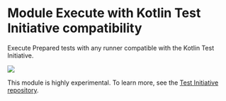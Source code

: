 # Module Execute with Kotlin Test Initiative compatibility

Execute Prepared tests with any runner compatible with the Kotlin Test Initiative.

<a href="https://search.maven.org/search?q=dev.opensavvy.prepared.runner-test-initiative"><img src="https://img.shields.io/maven-central/v/dev.opensavvy.prepared/runner-test-initiative.svg?label=Maven%20Central"></a>

This module is highly experimental. To learn more, see the [Test Initiative repository](https://gitlab.com/opensavvy/groundwork/kotlin-test-initiative).
